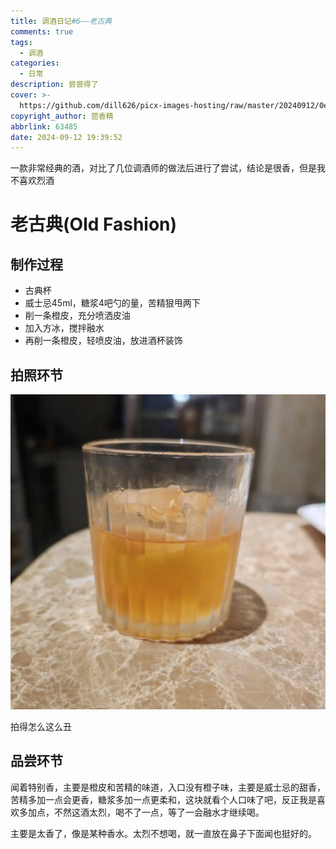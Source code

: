 ```yaml
---
title: 调酒日记#6——老古典
comments: true
tags:
  - 调酒
categories:
  - 日常
description: 尝尝得了
cover: >-
  https://github.com/dill626/picx-images-hosting/raw/master/20240912/0e87f5b70c7248c2b7731513b21a192e.6wqojef5y7.webp
copyright_author: 茴香精
abbrlink: 63485
date: 2024-09-12 19:39:52
---
```


一款非常经典的酒，对比了几位调酒师的做法后进行了尝试，结论是很香，但是我不喜欢烈酒

# 老古典(Old Fashion)

## 制作过程

* 古典杯
* 威士忌45ml，糖浆4吧勺的量，苦精狠甩两下
* 削一条橙皮，充分喷洒皮油
* 加入方冰，搅拌融水
* 再削一条橙皮，轻喷皮油，放进酒杯装饰

## 拍照环节

![老古典](https://github.com/dill626/picx-images-hosting/raw/master/20240912/0e87f5b70c7248c2b7731513b21a192e.6wqojef5y7.webp)

拍得怎么这么丑

## 品尝环节

闻着特别香，主要是橙皮和苦精的味道，入口没有橙子味，主要是威士忌的甜香，苦精多加一点会更香，糖浆多加一点更柔和，这块就看个人口味了吧，反正我是喜欢多加点，不然这酒太烈，喝不了一点，等了一会融水才继续喝。

主要是太香了，像是某种香水。太烈不想喝，就一直放在鼻子下面闻也挺好的。

